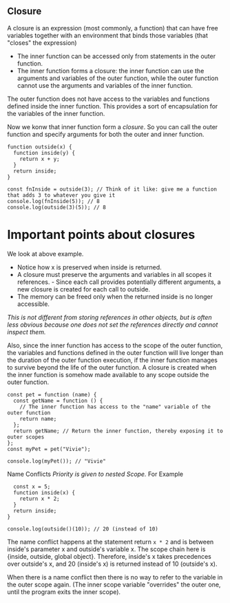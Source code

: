 ## Closure

A closure is an expression (most commonly, a function) that can have free variables together with an environment that binds those variables (that "closes" the expression)

- The inner function can be accessed only from statements in the outer function.
- The inner function forms a closure: the inner function can use the arguments and variables of the outer function, while the outer function cannot use the arguments and variables of the inner function.

The outer function does not have access to the variables and functions defined inside the inner function. This provides a sort of encapsulation for the variables of the inner function.

Now we konw that inner function form a *closure*.
So you can call the outer function and specify arguments for both the outer and inner function.

```
function outside(x) {
  function inside(y) {
    return x + y;
  }
  return inside;
}

const fnInside = outside(3); // Think of it like: give me a function that adds 3 to whatever you give it
console.log(fnInside(5)); // 8
console.log(outside(3)(5)); // 8
```

# Important  points about closures
We look at above example.
- Notice how x is preserved when inside is returned. 
- A closure must preserve the arguments and variables in all scopes it references. - Since each call provides potentially different arguments, a new closure is created for each call to outside. 
- The memory can be freed only when the returned inside is no longer accessible.

*This is not different from storing references in other objects, but is often less obvious because one does not set the references directly and cannot inspect them.*

Also, since the inner function has access to the scope of the outer function, the variables and functions defined in the outer function will live longer than the duration of the outer function execution, if the inner function manages to survive beyond the life of the outer function. A closure is created when the inner function is somehow made available to any scope outside the outer function.

```// The outer function defines a variable called "name"
const pet = function (name) {
  const getName = function () {
    // The inner function has access to the "name" variable of the outer function
    return name;
  };
  return getName; // Return the inner function, thereby exposing it to outer scopes
};
const myPet = pet("Vivie");

console.log(myPet()); // "Vivie"
```


Name Conflicts
*Priority is given to nested Scope.*
For Example

```function outside() {
  const x = 5;
  function inside(x) {
    return x * 2;
  }
  return inside;
}

console.log(outside()(10)); // 20 (instead of 10)
```
The name conflict happens at the statement return `x * 2` and is between inside's parameter x and outside's variable x. The scope chain here is {inside, outside, global object}. Therefore, inside's x takes precedences over outside's x, and 20 (inside's x) is returned instead of 10 (outside's x).

When there is a name conflict then there is no way to refer to the variable in the outer scope again. (The inner scope variable "overrides" the outer one, until the program exits the inner scope).
